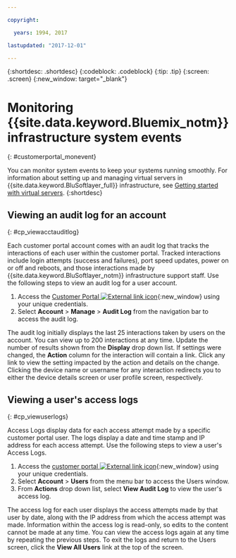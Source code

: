```yaml
---

copyright:

  years: 1994, 2017

lastupdated: "2017-12-01"

---
```


{:shortdesc: .shortdesc}
{:codeblock: .codeblock}
{:tip: .tip}
{:screen: .screen}
{:new_window: target="_blank"}



# Monitoring {{site.data.keyword.Bluemix_notm}} infrastructure system events
{: #customerportal_monevent}

You can monitor system events to keep your systems running smoothly.  For information about setting up and managing virtual servers in {{site.data.keyword.BluSoftlayer_full}} infrastructure, see [Getting started with virtual servers](/docs/vsi/vsi_index.html#getting-started-with-virtual-servers).
{:shortdesc}

## Viewing an audit log for an account
{: #cp_viewacctauditlog}

Each customer portal account comes with an audit log that tracks the interactions of each user within the customer portal. Tracked interactions include login attempts (success and failures), port speed updates, power on or off and reboots, and those interactions made by {{site.data.keyword.BluSoftlayer_notm}} infrastructure support staff. Use the following steps to view an audit log for a user account.

1. Access the [Customer Portal ![External link icon](../icons/launch-glyph.svg)](https://control.softlayer.com/){:new_window} using your unique credentials.
2. Select **Account** > **Manage** > **Audit Log** from the navigation bar to access the audit log.

The audit log initially displays the last 25 interactions taken by users on the account. You can view up to 200 interactions at any time. Update the number of results shown from the **Display** drop down list. If settings were changed, the **Action** column for the interaction will contain a link. Click any link to view the setting impacted by the action and details on the change. Clicking the device name or username for any interaction redirects you to either the device details screen or user profile screen, respectively.

## Viewing a user's access logs
{: #cp_viewuserlogs}

Access Logs display data for each access attempt made by a specific customer portal user. The logs display a date and time stamp and IP address for each access attempt. Use the following steps to view a user's Access Logs.

1. Access the [customer portal ![External link icon](../icons/launch-glyph.svg)](https://control.softlayer.com/){:new_window} using your unique credentials.
2. Select **Account** > **Users** from the menu bar to access the Users window.
3. From **Actions** drop down list, select **View Audit Log** to view the user's access log.

The access log for each user displays the access attempts made by that user by date, along with the IP address from which the access attempt was made. Information within the access log is read-only, so edits to the content cannot be made at any time. You can view the access logs again at any time by repeating the previous steps. To exit the logs and return to the Users screen, click the **View All Users** link at the top of the screen.
